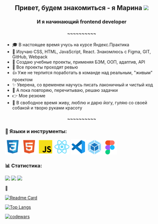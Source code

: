 <h2 align="center">Привет, будем знакомиться - я Марина</a> 
<img src="https://github.com/blackcater/blackcater/raw/main/images/Hi.gif" height="26"/></h2>
<h3 align="center">И я начинающий  frontend developer</h3>
<h4 align="center">~~~~~~~~~~</h4>
 
 - :mortar_board: В настоящее время учусь на курсе Яндекс.Практика
 - :mag_right:  Изучаю CSS, HTML, JavaScript, React. Знакомлюсь с Figma, GIT, GitHub, Webpack
 - :memo: Создаю учебные проекты, применяя БЭМ, ООП, адаптив, API
 - :eyes: Все проекты проходят ревью
 - :thumbsup:  Уже не терпится поработать в команде над реальным, "живым" проектом
 - :sparkles: Уверена, со временем научусь писать лаконичный и чистый код
 - :muscle:  А пока повторяю, перечитываю, решаю задачки
 - :point_right: Мое резюме
 - :dancer: В свободное время живу, люблю и дарю йогу, гуляю со своей собакой и творю руками красоту
 
<h4 align="center">~~~~~~~~~~</h4>
 
### :hammer: Языки и инструменты: 
<p><img src="./image/file_type_css_icon_130661.svg" height="50"> 
<img src="./image/file_type_html_icon_130541.svg" height="50"> 
<img src="./image/file_type_js_official_icon_130509.svg" height="50"> 
<img src="./image/react_original_logo_icon_146374.svg" height="50"> 
<img src="./image/file_type_vscode_icon_130084.svg" height="50"> 
<img src="./image/webpack_original_logo_icon_146300.svg" height="48"> 
<img src="./image/figma_logo_icon_170157.svg" height="46"></p>

### :bar_chart: Статистика: 

![](https://github-profile-summary-cards.vercel.app/api/cards/repos-per-language?username=gutmalina&theme=github_dark)
![](https://github-profile-summary-cards.vercel.app/api/cards/stats?username=gutmalina&theme=github_dark)
![](https://github-profile-summary-cards.vercel.app/api/cards/profile-details?username=gutmalina&theme=github_dark)
 
 
 :pushpin:
 


                    
                

<!-- Ссылки -->
<!-- на репозиторий -->
[![Readme Card](https://github-readme-stats.vercel.app/api/pin/?username=gutmalina&repo=russian-travel)](https://github.com/gutmalina/russian-travel)

 
<!-- на статистику подровная версия -->
[![Top Langs](https://github-readme-stats.vercel.app/api/top-langs/?username=gutmalina)](https://github.com/gutmalina/github-readme-stats)

<!-- на Codewars Большой (large):   -->
[![codewars](https://www.codewars.com/users/gutmalina/badges/large)](https://www.codewars.com/users/gutmalina/badges/large)   



<!-- не используется -->

<!-- ### Hi there 👋 -->

<!---ссылка на статистику Для компактной версии-->
<!-- [![Top Langs](https://github-readme-stats.vercel.app/api/top-langs/?username=gutmalina&layout=compact)](https://github.com/gutmalina/github-readme-stats) -->

<!-- ссылка на Codewars Маленький (small):   -->
<!-- [![codewars](https://www.codewars.com/users/gutmalina/badges/small)](https://www.codewars.com/users/gutmalina/badges/small)  -->

<!-- ссылка на Codewars Крошечный (micro):   -->
<!-- [![codewars](https://www.codewars.com/users/gutmalina/badges/micro)](https://www.codewars.com/users/gutmalina/badges/micro) -->

<!-- Бэйджики на языки и инструменты -->
<!--  ![Figma](https://img.shields.io/badge/figma-%23F24E1E.svg?style=for-the-badge&logo=figma&logoColor=white)
 NodeJS	![NodeJS](https://img.shields.io/badge/node.js-6DA55F?style=for-the-badge&logo=node.js&logoColor=white)
 ![React](https://img.shields.io/badge/react-%2320232a.svg?style=for-the-badge&logo=react&logoColor=%2361DAFB)
 ![React Router](https://img.shields.io/badge/React_Router-CA4245?style=for-the-badge&logo=react-router&logoColor=white)
 	![Webpack](https://img.shields.io/badge/webpack-%238DD6F9.svg?style=for-the-badge&logo=webpack&logoColor=black)
  ![JavaScript](https://img.shields.io/badge/javascript-%23323330.svg?style=for-the-badge&logo=javascript&logoColor=%23F7DF1E)
  ![HTML5](https://img.shields.io/badge/html5-%23E34F26.svg?style=for-the-badge&logo=html5&logoColor=white) -->
